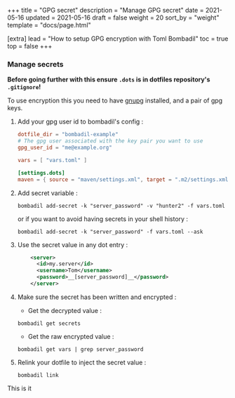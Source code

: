 +++
title = "GPG secret"
description = "Manage GPG secret"
date = 2021-05-16
updated = 2021-05-16
draft = false
weight = 20
sort_by = "weight"
template = "docs/page.html"

[extra]
lead = "How to setup GPG encryption with Toml Bombadil"
toc = true
top = false
+++


### Manage secrets

**Before going further with this ensure `.dots` is in dotfiles repository's `.gitignore`!**

To use encryption this you need to have [gnupg](https://gnupg.org/) installed, and a pair of gpg keys.

1. Add your gpg user id to bombadil's config :

    ```toml
    dotfile_dir = "bombadil-example"
    # The gpg user associated with the key pair you want to use
    gpg_user_id = "me@example.org" 
   
    vars = [ "vars.toml" ]
    
    [settings.dots]
    maven = { source = "maven/settings.xml", target = ".m2/settings.xml"}
    ```

2. Add secret variable :

    ```
    bombadil add-secret -k "server_password" -v "hunter2" -f vars.toml
    ```
   or if you want to avoid having secrets in your shell history :
    ```
    bombadil add-secret -k "server_password" -f vars.toml --ask
    ```

3. Use the secret value in any dot entry :
    ```xml
        <server>
          <id>my.server</id>
          <username>Tom</username>
          <password>__[server_password]__</password>
        </server>
    ```
4. Make sure the secret has been written and encrypted :
    - Get the decrypted value :
   ```
   bombadil get secrets
   ```
    - Get the raw encrypted value :
   ```
   bombadil get vars | grep server_password
   ```

5. Relink your dotfile to inject the secret value :
    ```
    bombadil link
    ```

This is it